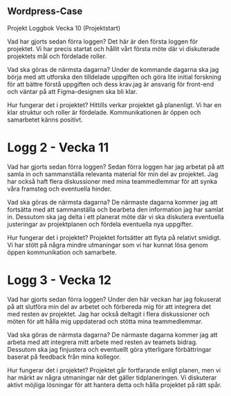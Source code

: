 ##  Wordpress-Case

Projekt Loggbok
 Vecka 10 (Projektstart)
 
Vad har gjorts sedan förra loggen?
Det här är den första loggen för projektet. Vi har precis startat och hållit vårt första möte där vi diskuterade projektets mål och fördelade roller.

Vad ska göras de närmsta dagarna?
Under de kommande dagarna ska jag börja med att utforska den tilldelade uppgiften och göra lite initial forskning för att bättre förstå uppgiften och dess krav.jag är ansvarig för front-end och väntar på att Figma-designen ska bli klar.

Hur fungerar det i projektet?
Hittills verkar projektet gå planenligt. Vi har en klar struktur och roller är fördelade. Kommunikationen är öppen och samarbetet känns positivt.

 # Logg 2 - Vecka 11
 
Vad har gjorts sedan förra loggen?
Sedan förra loggen har jag arbetat på att samla in och sammanställa relevanta material för min del av projektet. Jag har också haft flera diskussioner med mina teammedlemmar för att synka våra framsteg och eventuella hinder.

Vad ska göras de närmsta dagarna?
De närmaste dagarna kommer jag att fortsätta med att sammanställa och bearbeta den information jag har samlat in. Dessutom ska jag delta i ett planerat möte där vi ska diskutera eventuella justeringar av projektplanen och fördela eventuella nya uppgifter.

Hur fungerar det i projektet?
Projektet fortsätter att flyta på relativt smidigt. Vi har stött på några mindre utmaningar som vi har kunnat lösa genom öppen kommunikation och samarbete.

# Logg 3 - Vecka 12

Vad har gjorts sedan förra loggen?
Under den här veckan har jag fokuserat på att slutföra min del av arbetet och förbereda mig för att integrera det med resten av projektet. Jag har också deltagit i flera diskussioner och möten för att hålla mig uppdaterad och stötta mina teammedlemmar.

Vad ska göras de närmsta dagarna?
De närmaste dagarna kommer jag att arbeta med att integrera mitt arbete med resten av teamets bidrag. Dessutom ska jag finjustera och eventuellt göra ytterligare förbättringar baserat på feedback från mina kollegor.

Hur fungerar det i projektet?
Projektet går fortfarande enligt planen, men vi har märkt av några utmaningar när det gäller tidplaneringen. Vi diskuterar aktivt möjliga lösningar för att hantera detta och hålla projektet på rätt spår.


